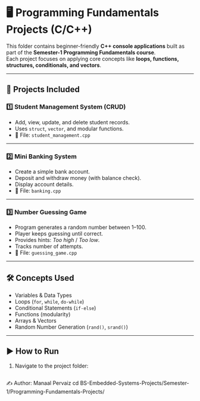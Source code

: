 # 🖥️ Programming Fundamentals Projects (C/C++)

This folder contains beginner-friendly **C++ console applications** built as part of the **Semester-1 Programming Fundamentals course**.  
Each project focuses on applying core concepts like **loops, functions, structures, conditionals, and vectors**.

---

## 📂 Projects Included

### 1️⃣ Student Management System (CRUD)
- Add, view, update, and delete student records.
- Uses `struct`, `vector`, and modular functions.
- 📌 File: `student_management.cpp`

---

### 2️⃣ Mini Banking System
- Create a simple bank account.
- Deposit and withdraw money (with balance check).
- Display account details.
- 📌 File: `banking.cpp`

---

### 3️⃣ Number Guessing Game
- Program generates a random number between 1–100.
- Player keeps guessing until correct.
- Provides hints: *Too high* / *Too low*.
- Tracks number of attempts.
- 📌 File: `guessing_game.cpp`

---

## 🛠️ Concepts Used
- Variables & Data Types
- Loops (`for`, `while`, `do-while`)
- Conditional Statements (`if-else`)
- Functions (modularity)
- Arrays & Vectors
- Random Number Generation (`rand()`, `srand()`)

---

## ▶️ How to Run
1. Navigate to the project folder:
   ```bash

✍️ Author: Manaal Pervaiz
   cd BS-Embedded-Systems-Projects/Semester-1/Programming-Fundamentals-Projects/

